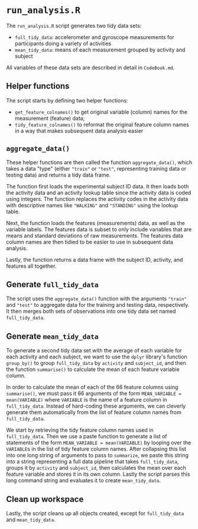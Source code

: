 # `run_analysis.R`

The `run_analysis.R` script generates two tidy data sets:
* `full_tidy_data`: accelerometer and gyroscope measurements for participants doing a variety of activities
* `mean_tidy_data`: means of each measurement grouped by activity and subject

All variables of these data sets are described in detail in `CodeBook.md`.

## Helper functions

The script starts by defining two helper functions:

* `get_feature_colnames()` to get original variable (column) names for the measurement (feature) data;
* `tidy_feature_colnames()` to reformat the original feature column names in a way that makes subsequent data analysis easier

## `aggregate_data()`

These helper functions are then called the function `aggregate_data()`, which takes a data "type" (either `"train"` or `"test"`, representing training data or testing data) and returns a tidy data frame.

The function first loads the experimental subject ID data. It then loads both the activity data and an activity lookup table since the activity data is coded using integers. The function replaces the activity codes in the activity data with descriptive names like `"WALKING"` and `"STANDING"` using the lookup table.

Next, the function loads the features (measurements) data, as well as the variable labels. The features data is subset to only include variables that are means and standard deviations of raw measurements. The features data column names are then tidied to be easier to use in subsequent data analysis.

Lastly, the function returns a data frame with the subject ID, activity, and features all together.

## Generate `full_tidy_data`

The script uses the `aggregate_data()` function with the arguments `"train"` and `"test"` to aggregate data for the training and testing data, respectively. It then merges both sets of observations into one tidy data set named `full_tidy_data`.

## Generate `mean_tidy_data`

To generate a second tidy data set with the average of each variable for each activity and each subject, we want to use the `dplyr` library's function `group_by()` to group `full_tidy_data` by `activity` and `subject_id`, and then the function `summarise()` to calculate the mean of each feature variable column.

In order to calculate the mean of each of the 66 feature columns using `summarise()`, we must pass it 66 arguments of the form `MEAN_VARIABLE = mean(VARIABLE)` where `VARIABLE` is the name of a feature column in `full_tidy_data`. Instead of hard-coding these arguments, we can cleverly generate them automatically from the list of feature column names from `full_tidy_data`.

We start by retrieving the tidy feature column names used in `full_tidy_data`. Then we use a paste function to generate a list of statements of the form `MEAN_VARIABLE = mean(VARIABLE)` by looping over the `VARIABLE`s in the list of tidy feature column names. After collapsing this list into one long string of arguments to pass to `summarize`, we paste this string into a string representing a full data pipeline that takes `full_tidy_data`, groups it by `activity` and `subject_id`, then calculates the mean over each feature variable and stores it in its own column. Lastly the script parses this long command string and evaluates it to create `mean_tidy_data`.

## Clean up workspace

Lastly, the script cleans up all objects created, except for `full_tidy_data` and `mean_tidy_data`.
